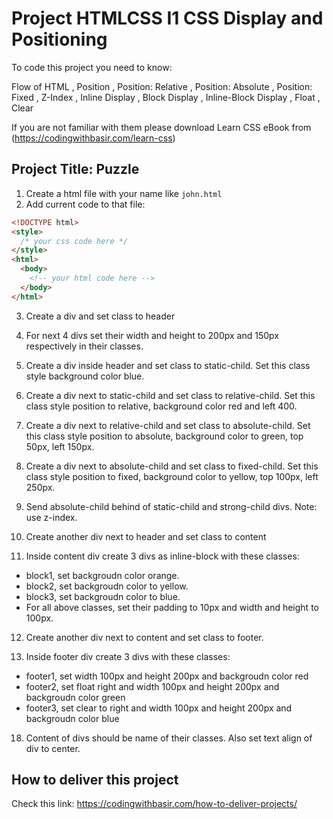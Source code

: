 # Project HTMLCSS I1 CSS Display and Positioning

To code this project you need to know:

Flow of HTML
, Position
, Position: Relative
, Position: Absolute
, Position: Fixed
, Z-Index
, Inline Display
, Block Display
, Inline-Block Display
, Float
, Clear

If you are not familiar with them please download Learn CSS eBook from (https://codingwithbasir.com/learn-css)

## Project Title: Puzzle

1. Create a html file with your name like `john.html`
2. Add current code to that file:

```html
<!DOCTYPE html>
<style>
  /* your css code here */
</style>
<html>
  <body>
    <!-- your html code here -->
  </body>
</html>
```

3. Create a div and set class to header

4. For next 4 divs set their width and height to 200px and 150px respectively in their classes.

5. Create a div inside header and set class to static-child. Set this class style background color blue.

6. Create a div next to static-child and set class to relative-child. Set this class style position to relative, background color red and left 400.

7. Create a div next to relative-child and set class to absolute-child. Set this class style position to absolute, background color to green, top 50px, left 150px.

8. Create a div next to absolute-child and set class to fixed-child. Set this class style position to fixed, background color to yellow, top 100px, left 250px.

9. Send absolute-child behind of static-child and strong-child divs. Note: use z-index.

10. Create another div next to header and set class to content

11. Inside content div create 3 divs as inline-block with these classes:

- block1, set backgroudn color orange.
- block2, set backgroudn color to yellow.
- block3, set backgroudn color to blue.
- For all above classes, set their padding to 10px and width and height to 100px.

12. Create another div next to content and set class to footer.

13. Inside footer div create 3 divs with these classes:

- footer1, set width 100px and height 200px and backgroudn color red
- footer2, set float right and width 100px and height 200px and backgroudn color green
- footer3, set clear to right and width 100px and height 200px and backgroudn color blue

18. Content of divs should be name of their classes. Also set text align of div to center.

## How to deliver this project

Check this link: https://codingwithbasir.com/how-to-deliver-projects/
